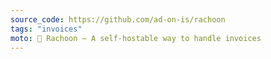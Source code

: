 ```yaml
---
source_code: https://github.com/ad-on-is/rachoon
tags: "invoices"
moto: 🦝 Rachoon — A self-hostable way to handle invoices
---
```



